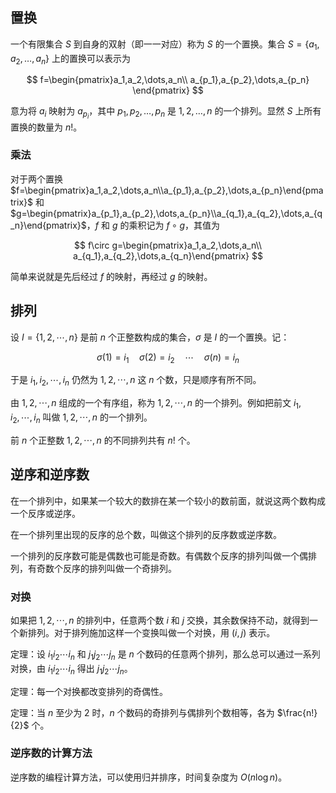 ## 置换

一个有限集合 $S$ 到自身的双射（即一一对应）称为 $S$ 的一个置换。集合 $S=\{a_1,a_2,\dots,a_n\}$ 上的置换可以表示为

$$
f=\begin{pmatrix}a_1,a_2,\dots,a_n\\
a_{p_1},a_{p_2},\dots,a_{p_n}
\end{pmatrix}
$$

意为将 $a_i$ 映射为 $a_{p_i}$，其中 $p_1,p_2,\dots,p_n$ 是 $1,2,\dots,n$ 的一个排列。显然 $S$ 上所有置换的数量为 $n!$。

### 乘法

对于两个置换 $f=\begin{pmatrix}a_1,a_2,\dots,a_n\\a_{p_1},a_{p_2},\dots,a_{p_n}\end{pmatrix}$ 和 $g=\begin{pmatrix}a_{p_1},a_{p_2},\dots,a_{p_n}\\a_{q_1},a_{q_2},\dots,a_{q_n}\end{pmatrix}$，$f$ 和 $g$ 的乘积记为 $f\circ g$，其值为

$$
f\circ g=\begin{pmatrix}a_1,a_2,\dots,a_n\\
a_{q_1},a_{q_2},\dots,a_{q_n}\end{pmatrix}
$$

简单来说就是先后经过 $f$ 的映射，再经过 $g$ 的映射。

## 排列

设 $I=\{1,2,\cdots,n\}$ 是前 $n$ 个正整数构成的集合，$\sigma$ 是 $I$ 的一个置换。记：

$$
\sigma(1)=i_1\quad\sigma(2)=i_2\quad\cdots\quad\sigma(n)=i_n
$$

于是 $i_1,i_2,\cdots,i_n$ 仍然为 $1,2,\cdots,n$ 这 $n$ 个数，只是顺序有所不同。

由 $1,2,\cdots,n$ 组成的一个有序组，称为 $1,2,\cdots,n$ 的一个排列。例如把前文 $i_1,i_2,\cdots,i_n$ 叫做 $1,2,\cdots,n$ 的一个排列。

前 $n$ 个正整数 $1,2,\cdots,n$ 的不同排列共有 $n!$ 个。

## 逆序和逆序数

在一个排列中，如果某一个较大的数排在某一个较小的数前面，就说这两个数构成一个反序或逆序。

在一个排列里出现的反序的总个数，叫做这个排列的反序数或逆序数。

一个排列的反序数可能是偶数也可能是奇数。有偶数个反序的排列叫做一个偶排列，有奇数个反序的排列叫做一个奇排列。

### 对换

如果把 $1,2,\cdots,n$ 的排列中，任意两个数 $i$ 和 $j$ 交换，其余数保持不动，就得到一个新排列。对于排列施加这样一个变换叫做一个对换，用 $(i,j)$ 表示。

定理：设 $i_1i_2\cdots i_n$ 和 $j_1j_2\cdots j_n$ 是 $n$ 个数码的任意两个排列，那么总可以通过一系列对换，由 $i_1i_2\cdots i_n$ 得出 $j_1j_2\cdots j_n$。

定理：每一个对换都改变排列的奇偶性。

定理：当 $n$ 至少为 $2$ 时，$n$ 个数码的奇排列与偶排列个数相等，各为 $\frac{n!}{2}$ 个。

### 逆序数的计算方法

逆序数的编程计算方法，可以使用归并排序，时间复杂度为 $O(n\log n)$。
